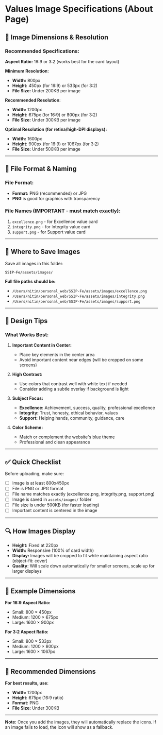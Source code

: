 # Values Image Specifications (About Page)

## 📐 Image Dimensions & Resolution

### Recommended Specifications:

**Aspect Ratio:** 16:9 or 3:2 (works best for the card layout)

**Minimum Resolution:**
- **Width:** 800px
- **Height:** 450px (for 16:9) or 533px (for 3:2)
- **File Size:** Under 200KB per image

**Recommended Resolution:**
- **Width:** 1200px
- **Height:** 675px (for 16:9) or 800px (for 3:2)
- **File Size:** Under 300KB per image

**Optimal Resolution (for retina/high-DPI displays):**
- **Width:** 1600px
- **Height:** 900px (for 16:9) or 1067px (for 3:2)
- **File Size:** Under 500KB per image

---

## 📁 File Format & Naming

### File Format:
- **Format:** PNG (recommended) or JPG
- **PNG** is good for graphics with transparency

### File Names (IMPORTANT - must match exactly):
1. `excellence.png` - for Excellence value card
2. `integrity.png` - for Integrity value card
3. `support.png` - for Support value card

---

## 📂 Where to Save Images

Save all images in this folder:
```
SSIP-Fe/assets/images/
```

**Full file paths should be:**
- `/Users/nitin/personal_web/SSIP-Fe/assets/images/excellence.png`
- `/Users/nitin/personal_web/SSIP-Fe/assets/images/integrity.png`
- `/Users/nitin/personal_web/SSIP-Fe/assets/images/support.png`

---

## 🎨 Design Tips

### What Works Best:

1. **Important Content in Center:**
   - Place key elements in the center area
   - Avoid important content near edges (will be cropped on some screens)

2. **High Contrast:**
   - Use colors that contrast well with white text if needed
   - Consider adding a subtle overlay if background is light

3. **Subject Focus:**
   - **Excellence:** Achievement, success, quality, professional excellence
   - **Integrity:** Trust, honesty, ethical behavior, values
   - **Support:** Helping hands, community, guidance, care

4. **Color Scheme:**
   - Match or complement the website's blue theme
   - Professional and clean appearance

---

## ✅ Quick Checklist

Before uploading, make sure:
- [ ] Image is at least 800x450px
- [ ] File is PNG or JPG format
- [ ] File name matches exactly (excellence.png, integrity.png, support.png)
- [ ] Image is saved in `assets/images/` folder
- [ ] File size is under 500KB (for faster loading)
- [ ] Important content is centered in the image

---

## 🔍 How Images Display

- **Height:** Fixed at 220px
- **Width:** Responsive (100% of card width)
- **Display:** Images will be cropped to fit while maintaining aspect ratio (object-fit: cover)
- **Quality:** Will scale down automatically for smaller screens, scale up for larger displays

---

## 📝 Example Dimensions

**For 16:9 Aspect Ratio:**
- Small: 800 × 450px
- Medium: 1200 × 675px  
- Large: 1600 × 900px

**For 3:2 Aspect Ratio:**
- Small: 800 × 533px
- Medium: 1200 × 800px
- Large: 1600 × 1067px

---

## 🎯 Recommended Dimensions

**For best results, use:**
- **Width:** 1200px
- **Height:** 675px (16:9 ratio)
- **Format:** PNG
- **File Size:** Under 300KB

---

**Note:** Once you add the images, they will automatically replace the icons. If an image fails to load, the icon will show as a fallback.

